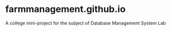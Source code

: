 # farmmanagement.github.io
A college mini-project for the subject of Database Management System Lab
